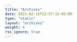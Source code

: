 ```yaml
---
title: "Archives"
date: 2021-02-16T22:57:15-05:00
type: "static"
layout: "archives"
weight: 4
rss_ignore: true
---
```

